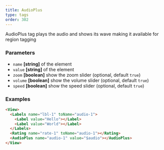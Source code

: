 ```yaml
---
title: AudioPlus
type: tags
order: 302
---
```


AudioPlus tag plays the audio and shows its wave making it available for region tagging

### Parameters

-   `name` **[string]** of the element
-   `value` **[string]** of the element
-   `zoom` **[boolean]** show the zoom slider (optional, default `true`)
-   `volume` **[boolean]** show the volume slider (optional, default `true`)
-   `speed` **[boolean]** show the speed slider (optional, default `true`)

### Examples

```html
<View>
  <Labels name="lbl-1" toName="audio-1">
    <Label value="Hello"></Label>
    <Label value="World"></Label>
  </Labels>
  <Rating name="rate-1" toName="audio-1"></Rating>
  <AudioPlus name="audio-1" value="$audio"></AudioPlus>
</View>
```

